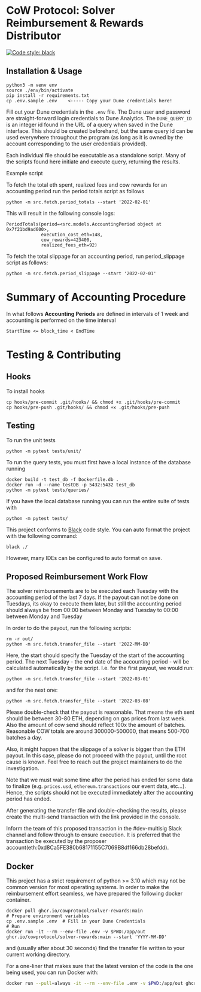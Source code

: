 # CoW Protocol: Solver Reimbursement & Rewards Distributor

[![Code style: black](https://img.shields.io/badge/code%20style-black-000000.svg)](https://github.com/psf/black)

## Installation & Usage

```shell
python3 -m venv env
source ./env/bin/activate
pip install -r requirements.txt
cp .env.sample .env    <----- Copy your Dune credentials here!
```

Fill out your Dune credentials in the `.env` file. The Dune user and password are
straight-forward login credentials to Dune Analytics. The `DUNE_QUERY_ID` is an integer
id found in the URL of a query when saved in the Dune interface. This should be created
beforehand, but the same query id can be used everywhere throughout the program (as long
as it is owned by the account corresponding to the user credentials provided).

Each individual file should be executable as a standalone script. Many of the scripts
found here initiate and execute query, returning the results.

Example script

To fetch the total eth spent, realized fees and cow rewards for an accounting period run
the period totals script as follows

```shell
python -m src.fetch.period_totals --start '2022-02-01'
```

This will result in the following console logs:

```
PeriodTotals(period=<src.models.AccountingPeriod object at 0x7f21bd9ad600>,
             execution_cost_eth=148,
             cow_rewards=423400,
             realized_fees_eth=92)
```

To fetch the total slippage for an accounting period, run period_slippage script as follows:

```shell
python -m src.fetch.period_slippage --start '2022-02-01'
```

# Summary of Accounting Procedure

In what follows **Accounting Periods** are defined in intervals of 1 week and accounting
is performed on the time interval

```
StartTime <= block_time < EndTime
```

# Testing & Contributing

## Hooks

To install hooks

```shell
cp hooks/pre-commit .git/hooks/ && chmod +x .git/hooks/pre-commit
cp hooks/pre-push .git/hooks/ && chmod +x .git/hooks/pre-push
```

## Testing

To run the unit tests

```shell
python -m pytest tests/unit/
```

To run the query tests, you must first have a local instance of the database running

```shell
docker build -t test_db -f Dockerfile.db .
docker run -d --name testDB -p 5432:5432 test_db
python -m pytest tests/queries/
```

If you have the local database running you can run the entire suite of tests with

```shell
python -m pytest tests/
```

This project conforms to [Black](https://github.com/psf/black) code style.
You can auto format the project with the following command:

```shell
black ./
```

However, many IDEs can be configured to auto format on save.

## Proposed Reimbursement Work Flow

The solver reimbursements are to be executed each Tuesday with the accounting period of the last 7 days. If the payout can not be done on Tuesdays, its okay to execute them later, but still the accounting period should always be from 00:00 between Monday and Tuesday to 00:00 between Monday and Tuesday

In order to do the payout, run the following scripts:
```shell
rm -r out/
python -m src.fetch.transfer_file --start '2022-MM-DD'
```
Here, the start should specify the Tuesday of the start of the accounting period. The next Tuesday - the end date of the accounting period - will be calculated automatically by the script.
I.e. for the first payout, we would run:
```shell
python -m src.fetch.transfer_file --start '2022-03-01'
```
and for the next one:
```shell
python -m src.fetch.transfer_file --start '2022-03-08'
```


Please double-check that the payout is reasonable. That means the eth sent should be between 30-80 ETH, depending on gas prices from last week. Also the amount of cow send should reflect 100x the amount of batches. Reasonable COW totals are around 300000-500000, that means 500-700 batches a day.

Also, it might happen that the slippage of a solver is bigger than the ETH payout. In this case, please do not proceed with the payout, until the root cause is known. Feel free to reach out the project maintainers to do the investigation.

Note that we must wait some time after the period has ended for some data to finalize (e.g. `prices.usd`, `ethereum.transactions` our event data, etc...). Hence, the scripts should not be executed immediately after the accounting period has ended.

After generating the transfer file and double-checking the results, please create the multi-send transaction with the link provided in the console.

Inform the team of this proposed transaction in the #dev-multisig Slack channel and follow through to ensure execution. It is preferred that the transaction be executed by the proposer account(eth:0xd8Ca5FE380b68171155C7069B8df166db28befdd).


## Docker

This project has a strict requirement of python >= 3.10 which may not be common version for most operating systems. 
In order to make the reimbursement effort seamless, we have prepared the following docker container.

```shell
docker pull ghcr.io/cowprotocol/solver-rewards:main
# Prepare environment variables
cp .env.sample .env  # Fill in your Dune Credentials
# Run
docker run -it --rm --env-file .env -v $PWD:/app/out ghcr.io/cowprotocol/solver-rewards:main --start 'YYYY-MM-DD'
```

and (usually after about 30 seconds) find the transfer file written to your current working directory.

For a one-liner that makes sure that the latest version of the code is the one being used, you can run Docker with:

```sh
docker run --pull=always -it --rm --env-file .env -v $PWD:/app/out ghcr.io/cowprotocol/solver-rewards:main --start 'YYYY-MM-DD'
```
